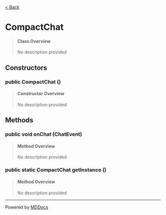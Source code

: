 [< Back](README.md)
# CompactChat #
>#### Class Overview ####
>No description provided
## Constructors ##
### public CompactChat () ###
>#### Constructor Overview ####
>No description provided
>
## Methods ##
### public void onChat (ChatEvent) ###
>#### Method Overview ####
>No description provided
>
### public static CompactChat getInstance () ###
>#### Method Overview ####
>No description provided
>

---
Powered by [MDDocs](https://github.com/VRCube/MDDocs)
